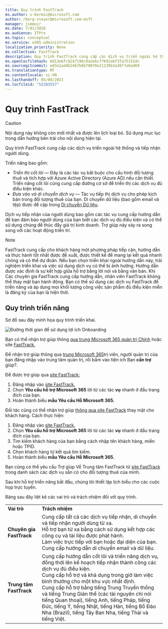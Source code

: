 ```yaml
---
title: Quy trình FastTrack
ms.author: v-bermic@microsoft.com
author: rberg-steyer@microsoft.com-msft
manager: jimmuir
ms.date: 7/01/2020
ms.audience: ITPro
ms.topic: conceptual
ms.service: o365-administration
localization_priority: None
ms.collection: FastTrack
description: Quy trình FastTrack cung cấp các dịch vụ triển ngoài hệ thống và tiếp nhận người dùng.
ms.openlocfilehash: 6d13e6fc9247196c9a2e6cf7692abf3fa75152dc
ms.sourcegitcommit: ed3a1ad4b24b7b6b78070e21139b3a38f7a6ed69
ms.translationtype: MT
ms.contentlocale: vi-VN
ms.lasthandoff: 05/08/2021
ms.locfileid: "52283557"
---
```

# <a name="the-fasttrack-process"></a>Quy trình FastTrack

> [!CAUTION]
> Nội dung này không còn mới nhất và được lên lịch loại bỏ. Sử dụng mục lục trong dẫn hướng bên trái cho nội dung hiện tại.

Quy trình FastTrack cung cấp các dịch vụ triển ngoài hệ thống và tiếp nhận người dùng. 
  
Triển năng bao gồm:
  
- *Triển thị cốt lõi* — Đây là các tác vụ bắt buộc cho cấu hình đối tượng thuê và tích hợp với Azure Active Directory (Azure AD) nếu cần thiết. Triển năng cốt lõi cũng cung cấp đường cơ sở để triển thị các dịch vụ đủ điều kiện khác. 
- *Đưa vào và di chuyển dịch vụ* — Tác vụ tiếp thị dịch vụ cho phép kịch bản trong đối tượng thuê của bạn. Di chuyển dữ liệu (bao gồm email và tệp) được đề cập trong [Di chuyển Dữ liệu](O365-data-migration.md). 
    
Dịch vụ tiếp nhận của người dùng bao gồm các tác vụ cung cấp hướng dẫn để bạn đảm bảo người dùng của bạn biết các dịch vụ đủ điều kiện và có thể sử dụng chúng để thúc đẩy giá trị kinh doanh. Trợ giúp này xảy ra song song với các hoạt động triển trí.
  
> [!NOTE]
> FastTrack cung cấp cho khách hàng một phương pháp tiếp cận, hướng dẫn và thực hành tốt nhất được đề xuất, được thiết kế để mang lại kết quả nhanh chóng và có thể dự đoán. Nếu bạn chọn triển khai ngoài hướng dẫn này, trải nghiệm triển khai và việc sử dụng dịch vụ có thể bị ảnh hưởng. Hướng dẫn được xác định là sự kết hợp giữa hỗ trợ bằng lời nói và bằng văn bản. Khi Các chuyên gia FastTrack cung cấp hướng dẫn, nhân viên FastTrack không thể thay mặt bạn hành động. Bạn có thể sử dụng các dịch vụ FastTrack để triển năng và áp dụng mọi khối lượng công việc sản phẩm đủ điều kiện miễn là đăng ký của bạn là hiện thời. 
  
## <a name="the-onboarding-process"></a>Quy trình triển năng

Sơ đồ sau đây minh họa quy trình triển khai.
  
![Đường thời gian để sử dụng lợi ích Onboarding](media/o365-onboarding-timeline-m365-apps.png)
  
Bạn có thể nhận trợ giúp thông [qua trung Microsoft 365 quản trị Chính](https://go.microsoft.com/fwlink/?linkid=2032704) hoặc site [FastTrack.](https://go.microsoft.com/fwlink/?linkid=780698) 

Để nhận trợ giúp thông qua [trung Microsoft 365](https://go.microsoft.com/fwlink/?linkid=2032704)trị viên, người quản trị của bạn đăng nhập vào trung tâm quản trị, rồi bấm vào tiện ích Bạn **cần trợ** giúp?. 

Để được trợ giúp qua [site FastTrack:](https://go.microsoft.com/fwlink/?linkid=780698) 
1.    Đăng nhập vào [site FastTrack.](https://go.microsoft.com/fwlink/?linkid=780698) 
2.    Chọn **Yêu cầu hỗ trợ Microsoft 365** lời từ các tác **vụ** nhanh ở đầu trang đích của bạn.
3.    Hoàn thành biểu **mẫu Yêu cầu Hỗ Microsoft 365.**
  
Đối tác cũng có thể nhận trợ giúp [thông qua site FastTrack](https://go.microsoft.com/fwlink/?linkid=780698) thay mặt cho khách hàng. Cách thực hiện:
1.    Đăng nhập vào [site FastTrack.](https://go.microsoft.com/fwlink/?linkid=780698) 
2.    Chọn **Yêu cầu hỗ trợ Microsoft 365** lời từ các tác **vụ** nhanh ở đầu trang đích của bạn.
3.    Tìm kiếm khách hàng của bạn bằng cách nhập tên khách hàng, miền hoặc TPID.
4.    Chọn khách hàng từ kết quả tìm kiếm.
5.    Hoàn thành biểu **mẫu Yêu cầu Hỗ Microsoft 365.**
  
 Bạn cũng có thể yêu cầu Trợ giúp Về Trung tâm FastTrack từ [site FastTrack](https://go.microsoft.com/fwlink/?linkid=780698) trong danh sách các dịch vụ sẵn có cho đối tượng thuê của mình. 
    
 Sau khi hỗ trợ triển năng bắt đầu, chúng tôi thiết lập lịch biểu cho các cuộc họp trực tuyến.

Bảng sau đây liệt kê các vai trò và trách nhiệm đối với quy trình.
    
|||
|:-----|:-----|
|**Vai trò** <br/> |**Trách nhiệm** <br/> |
|**Chuyên gia FastTrack** <br/> |Cung cấp tất cả các dịch vụ tiếp nhận, di chuyển và tiếp nhận người dùng từ xa.  <br/> Hỗ trợ bạn từ xa bằng cách sử dụng kết hợp các công cụ và tài liệu được phát hành. <br/> Làm việc trực tiếp với bạn hoặc đại diện của bạn. <br/> Cung cấp hướng dẫn di chuyển email và dữ liệu.|
|**Trung tâm FastTrack**  <br/> |Cung cấp hướng dẫn cốt lõi và triển năng dịch vụ, đồng thời lên kế hoạch tiếp nhận thành công các dịch vụ đủ điều kiện.  <br/> Cung cấp hỗ trợ và khả dụng trong giờ làm việc bình thường cho một khu vực nhất định. <br/> Cung cấp hỗ trợ bằng tiếng Trung Truyền thống và tiếng Trung Giản thể (các tài nguyên chỉ nói tiếng Quan thoại), tiếng Anh, tiếng Pháp, tiếng Đức, tiếng Ý, tiếng Nhật, tiếng Hàn, tiếng Bồ Đào Nha (Brazil), tiếng Tây Ban Nha, tiếng Thái và tiếng Việt.|
